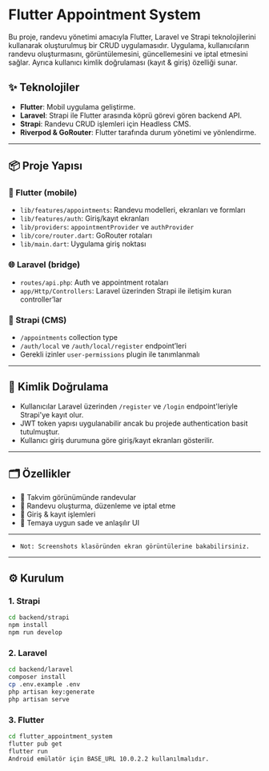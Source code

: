# Flutter Appointment System

Bu proje, randevu yönetimi amacıyla Flutter, Laravel ve Strapi teknolojilerini kullanarak oluşturulmuş bir CRUD uygulamasıdır. Uygulama, kullanıcıların randevu oluşturmasını, görüntülemesini, güncellemesini ve iptal etmesini sağlar. Ayrıca kullanıcı kimlik doğrulaması (kayıt & giriş) özelliği sunar.

## ✨ Teknolojiler

- **Flutter**: Mobil uygulama geliştirme.
- **Laravel**: Strapi ile Flutter arasında köprü görevi gören backend API.
- **Strapi**: Randevu CRUD işlemleri için Headless CMS.
- **Riverpod & GoRouter**: Flutter tarafında durum yönetimi ve yönlendirme.

---

## 📦 Proje Yapısı

### 📱 Flutter (mobile)

- `lib/features/appointments`: Randevu modelleri, ekranları ve formları
- `lib/features/auth`: Giriş/kayıt ekranları
- `lib/providers`: `appointmentProvider` ve `authProvider`
- `lib/core/router.dart`: GoRouter rotaları
- `lib/main.dart`: Uygulama giriş noktası

### 🌐 Laravel (bridge)

- `routes/api.php`: Auth ve appointment rotaları
- `app/Http/Controllers`: Laravel üzerinden Strapi ile iletişim kuran controller’lar

### 🚀 Strapi (CMS)

- `/appointments` collection type
- `/auth/local` ve `/auth/local/register` endpoint’leri
- Gerekli izinler `user-permissions` plugin ile tanımlanmalı

---

## 🔐 Kimlik Doğrulama

- Kullanıcılar Laravel üzerinden `/register` ve `/login` endpoint'leriyle Strapi'ye kayıt olur.
- JWT token yapısı uygulanabilir ancak bu projede authentication basit tutulmuştur.
- Kullanıcı giriş durumuna göre giriş/kayıt ekranları gösterilir.

---

## 🗂 Özellikler

- 📆 Takvim görünümünde randevular
- 📝 Randevu oluşturma, düzenleme ve iptal etme
- 👤 Giriş & kayıt işlemleri
- 🎨 Temaya uygun sade ve anlaşılır UI

---

- `Not: Screenshots klasöründen ekran görüntülerine bakabilirsiniz.`

---

## ⚙️ Kurulum

### 1. Strapi
```bash
cd backend/strapi
npm install
npm run develop
```

### 2. Laravel
```bash
cd backend/laravel
composer install
cp .env.example .env
php artisan key:generate
php artisan serve
```

### 3. Flutter
```bash
cd flutter_appointment_system
flutter pub get
flutter run
Android emülatör için BASE_URL 10.0.2.2 kullanılmalıdır.
```
